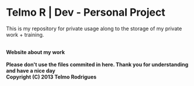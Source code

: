 Telmo R | Dev - Personal Project
=========

This is my repository for private usage along to the storage of my private work + training. <br />
<br />

<b> Website about my work<br />
<br /><b>Please don't use the files commited in here. Thank you for understanding and have a nice day
<br /><b>Copyright (C) 2013  Telmo Rodrigues

